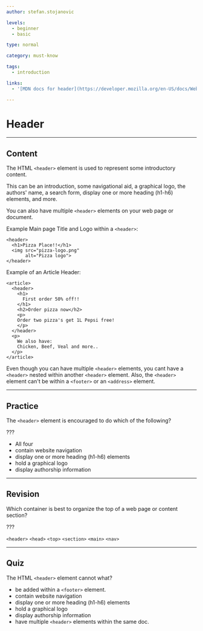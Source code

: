 ```yaml
---
author: stefan.stojanovic

levels:
  - beginner
  - basic

type: normal

category: must-know

tags:
  - introduction

links:
  - '[MDN docs for header](https://developer.mozilla.org/en-US/docs/Web/HTML/Element/header){website}'

---
```

# Header
---
## Content

The HTML `<header>` element is used to represent some introductory content. 

This can be an introduction, some navigational aid, a graphical logo, the authors' name, a search form, display one or more heading (h1-h6) elements, and more.

You can also have multiple `<header>` elements on your web page or document.

Example Main page Title and Logo within a `<header>`:
```
<header>
  <h1>Pizza Place!!</h1>
  <img src="pizza-logo.png" 
       alt="Pizza logo">
</header>
```

Example of an Article Header:
```
<article>
  <header>
    <h1>
      First order 50% off!!
    </h1>
    <h2>Order pizza now</h2>
    <p>
    Order two pizza's get 1L Pepsi free!
    </p>
  </header>
  <p>
    We also have:
    Chicken, Beef, Veal and more..
  </p>
</article>
```

Even though you can have multiple `<header>` elements, you cant have a `<header>` nested within another `<header>` element. Also, the `<header>` element can't be within a `<footer>` or an `<address>` element.


---
## Practice

The `<header>` element is encouraged to do which of the following?

???

 * All four
 * contain website navigation
 * display one or more heading (h1-h6) elements
 * hold a graphical logo
 * display authorship information

---
## Revision

Which container is best to organize the top of a web page or content section? 

???

`<header>`
`<head>`
`<top>`
`<section>`
`<main>`
`<nav>`

---
## Quiz

The HTML `<header>` element cannot what?

* be added within a `<footer>` element.
* contain website navigation
* display one or more heading (h1-h6) elements
* hold a graphical logo
* display authorship information
* have multiple `<header>` elements within the same doc.


